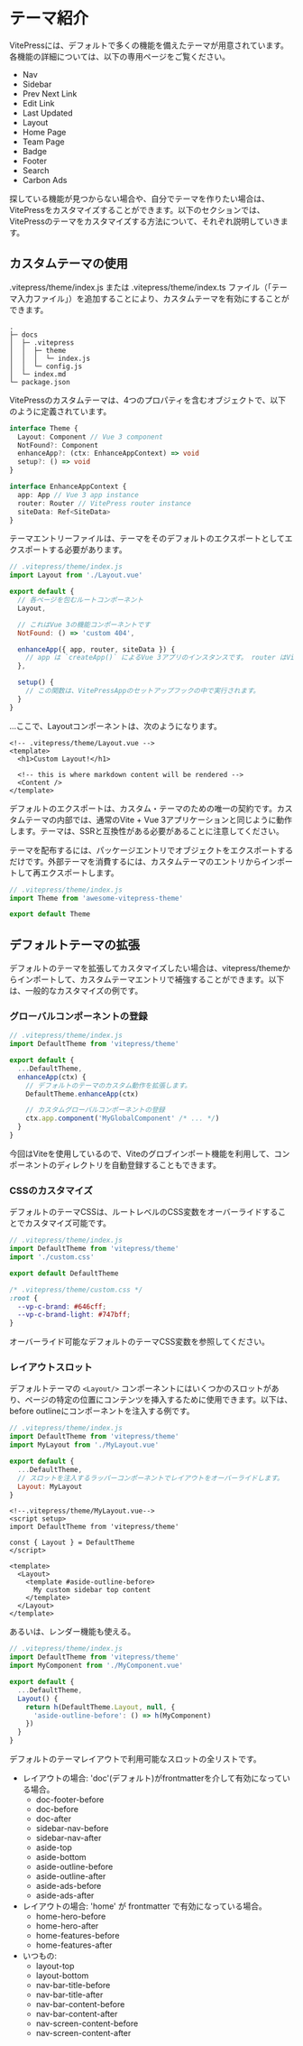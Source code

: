 # テーマ紹介

VitePressには、デフォルトで多くの機能を備えたテーマが用意されています。各機能の詳細については、以下の専用ページをご覧ください。

- Nav
- Sidebar
- Prev Next Link
- Edit Link
- Last Updated
- Layout
- Home Page
- Team Page
- Badge
- Footer
- Search
- Carbon Ads

探している機能が見つからない場合や、自分でテーマを作りたい場合は、VitePressをカスタマイズすることができます。以下のセクションでは、VitePressのテーマをカスタマイズする方法について、それぞれ説明していきます。

## カスタムテーマの使用

.vitepress/theme/index.js または .vitepress/theme/index.ts ファイル（「テーマ入力ファイル」）を追加することにより、カスタムテーマを有効にすることができます。

```
.
├─ docs
│  ├─ .vitepress
│  │  ├─ theme
│  │  │  └─ index.js
│  │  └─ config.js
│  └─ index.md
└─ package.json
```

VitePressのカスタムテーマは、4つのプロパティを含むオブジェクトで、以下のように定義されています。

```ts
interface Theme {
  Layout: Component // Vue 3 component
  NotFound?: Component
  enhanceApp?: (ctx: EnhanceAppContext) => void
  setup?: () => void
}

interface EnhanceAppContext {
  app: App // Vue 3 app instance
  router: Router // VitePress router instance
  siteData: Ref<SiteData>
}
```

テーマエントリーファイルは、テーマをそのデフォルトのエクスポートとしてエクスポートする必要があります。

```js
// .vitepress/theme/index.js
import Layout from './Layout.vue'

export default {
  // 各ページを包むルートコンポーネント
  Layout,

  // これはVue 3の機能コンポーネントです
  NotFound: () => 'custom 404',

  enhanceApp({ app, router, siteData }) {
    // app は `createApp()` によるVue 3アプリのインスタンスです。 router はVitePressのカスタムルーターです。siteData` は、現在のサイトレベルのメタデータの `ref` です。
  },

  setup() {
    // この関数は、VitePressAppのセットアップフックの中で実行されます。
  }
}
```

...ここで、Layoutコンポーネントは、次のようになります。

```vue
<!-- .vitepress/theme/Layout.vue -->
<template>
  <h1>Custom Layout!</h1>

  <!-- this is where markdown content will be rendered -->
  <Content />
</template>
```

デフォルトのエクスポートは、カスタム・テーマのための唯一の契約です。カスタムテーマの内部では、通常のVite + Vue 3アプリケーションと同じように動作します。テーマは、SSRと互換性がある必要があることに注意してください。

テーマを配布するには、パッケージエントリでオブジェクトをエクスポートするだけです。外部テーマを消費するには、カスタムテーマのエントリからインポートして再エクスポートします。

```js
// .vitepress/theme/index.js
import Theme from 'awesome-vitepress-theme'

export default Theme
```

## デフォルトテーマの拡張

デフォルトのテーマを拡張してカスタマイズしたい場合は、vitepress/themeからインポートして、カスタムテーマエントリで補強することができます。以下は、一般的なカスタマイズの例です。

### グローバルコンポーネントの登録

```js
// .vitepress/theme/index.js
import DefaultTheme from 'vitepress/theme'

export default {
  ...DefaultTheme,
  enhanceApp(ctx) {
    // デフォルトのテーマのカスタム動作を拡張します。
    DefaultTheme.enhanceApp(ctx)

    // カスタムグローバルコンポーネントの登録
    ctx.app.component('MyGlobalComponent' /* ... */)
  }
}
```

今回はViteを使用しているので、Viteのグロブインポート機能を利用して、コンポーネントのディレクトリを自動登録することもできます。

### CSSのカスタマイズ

デフォルトのテーマCSSは、ルートレベルのCSS変数をオーバーライドすることでカスタマイズ可能です。

```js
// .vitepress/theme/index.js
import DefaultTheme from 'vitepress/theme'
import './custom.css'

export default DefaultTheme
```

```css
/* .vitepress/theme/custom.css */
:root {
  --vp-c-brand: #646cff;
  --vp-c-brand-light: #747bff;
}
```

オーバーライド可能なデフォルトのテーマCSS変数を参照してください。

### レイアウトスロット

デフォルトテーマの `<Layout/>` コンポーネントにはいくつかのスロットがあり、ページの特定の位置にコンテンツを挿入するために使用できます。以下は、before outlineにコンポーネントを注入する例です。

```js
// .vitepress/theme/index.js
import DefaultTheme from 'vitepress/theme'
import MyLayout from './MyLayout.vue'

export default {
  ...DefaultTheme,
  // スロットを注入するラッパーコンポーネントでレイアウトをオーバーライドします。
  Layout: MyLayout
}
```

```vue
<!--.vitepress/theme/MyLayout.vue-->
<script setup>
import DefaultTheme from 'vitepress/theme'

const { Layout } = DefaultTheme
</script>

<template>
  <Layout>
    <template #aside-outline-before>
      My custom sidebar top content
    </template>
  </Layout>
</template>
```

あるいは、レンダー機能も使える。

```js
// .vitepress/theme/index.js
import DefaultTheme from 'vitepress/theme'
import MyComponent from './MyComponent.vue'

export default {
  ...DefaultTheme,
  Layout() {
    return h(DefaultTheme.Layout, null, {
      'aside-outline-before': () => h(MyComponent)
    })
  }
}
```

デフォルトのテーマレイアウトで利用可能なスロットの全リストです。

- レイアウトの場合: 'doc'(デフォルト)がfrontmatterを介して有効になっている場合。
  - doc-footer-before
  - doc-before
  - doc-after
  - sidebar-nav-before
  - sidebar-nav-after
  - aside-top
  - aside-bottom
  - aside-outline-before
  - aside-outline-after
  - aside-ads-before
  - aside-ads-after
- レイアウトの場合: 'home' が frontmatter で有効になっている場合。
  - home-hero-before
  - home-hero-after
  - home-features-before
  - home-features-after
- いつもの:
  - layout-top
  - layout-bottom
  - nav-bar-title-before
  - nav-bar-title-after
  - nav-bar-content-before
  - nav-bar-content-after
  - nav-screen-content-before
  - nav-screen-content-after